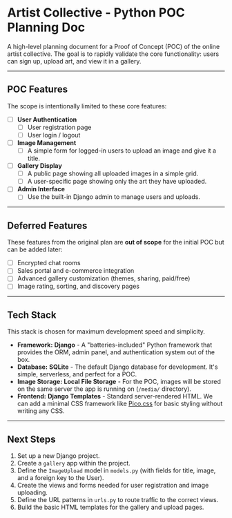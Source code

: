 # Artist Collective - Python POC Planning Doc

A high-level planning document for a Proof of Concept (POC) of the online artist collective. The goal is to rapidly validate the core functionality: users can sign up, upload art, and view it in a gallery.

---
## POC Features

The scope is intentionally limited to these core features:

- [ ] **User Authentication**
  - [ ] User registration page
  - [ ] User login / logout
- [ ] **Image Management**
  - [ ] A simple form for logged-in users to upload an image and give it a title.
- [ ] **Gallery Display**
  - [ ] A public page showing all uploaded images in a simple grid.
  - [ ] A user-specific page showing only the art they have uploaded.
- [ ] **Admin Interface**
  - [ ] Use the built-in Django admin to manage users and uploads.

---
## Deferred Features

These features from the original plan are **out of scope** for the initial POC but can be added later:

- [ ] Encrypted chat rooms
- [ ] Sales portal and e-commerce integration
- [ ] Advanced gallery customization (themes, sharing, paid/free)
- [ ] Image rating, sorting, and discovery pages

---
## Tech Stack

This stack is chosen for maximum development speed and simplicity.

- **Framework:** **Django** - A "batteries-included" Python framework that provides the ORM, admin panel, and authentication system out of the box.
- **Database:** **SQLite** - The default Django database for development. It's simple, serverless, and perfect for a POC.
- **Image Storage:** **Local File Storage** - For the POC, images will be stored on the same server the app is running on (`/media/` directory).
- **Frontend:** **Django Templates** - Standard server-rendered HTML. We can add a minimal CSS framework like [Pico.css](https://picocss.com/) for basic styling without writing any CSS.

---
## Next Steps

1.  Set up a new Django project.
2.  Create a `gallery` app within the project.
3.  Define the `ImageUpload` model in `models.py` (with fields for title, image, and a foreign key to the User).
4.  Create the views and forms needed for user registration and image uploading.
5.  Define the URL patterns in `urls.py` to route traffic to the correct views.
6.  Build the basic HTML templates for the gallery and upload pages.
